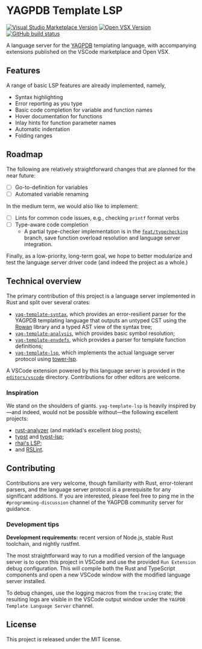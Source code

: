 # YAGPDB Template LSP

<a href="https://marketplace.visualstudio.com/items?itemName=jo3-l.yag-template-lsp"><img src="https://img.shields.io/visual-studio-marketplace/v/jo3-l.yag-template-lsp?style=for-the-badge&label=VSCode" alt="Visual Studio Marketplace Version"></a>
<a href="https://open-vsx.org/extension/jo3-l/yag-template-lsp"><img src="https://img.shields.io/open-vsx/v/jo3-l/yag-template-lsp?style=for-the-badge&color=blue" alt="Open VSX Version"></a>
<a href="https://github.com/jo3-l/yag-template-lsp/actions"><img src="https://img.shields.io/github/actions/workflow/status/jo3-l/yag-template-lsp/ci.yml?style=for-the-badge" alt="GitHub build status"></a>

A language server for the [YAGPDB](https://yagpdb.xyz) templating language, with accompanying
extensions published on the VSCode marketplace and Open VSX.

## Features

A range of basic LSP features are already implemented, namely,

- Syntax highlighting
- Error reporting as you type
- Basic code completion for variable and function names
- Hover documentation for functions
- Inlay hints for function parameter names
- Automatic indentation
- Folding ranges

## Roadmap

The following are relatively straightforward changes that are planned for the near future:

- [ ] Go-to-definition for variables
- [ ] Automated variable renaming

In the medium term, we would also like to implement:

- [ ] Lints for common code issues, e.g., checking `printf` format verbs
- [ ] Type-aware code completion
  - A partial type-checker implementation is in the [`feat/typechecking`][typeck-branch] branch,
    save function overload resolution and language server integration.

Finally, as a low-priority, long-term goal, we hope to better modularize and test the language
server driver code (and indeed the project as a whole.)

[typeck-branch]: https://github.com/jo3-l/yag-template-lsp/tree/feat/typechecking

## Technical overview

The primary contribution of this project is a language server implemented in Rust and split over
several crates:

- [`yag-template-syntax`][syntax-crate-dir], which provides an error-resilient parser for the YAGPDB
  templating language that outputs an untyped CST using the
  [Rowan](https://github.com/rust-analyzer/rowan) library and a typed AST view of the syntax tree;
- [`yag-template-analysis`][analysis-crate-dir], which provides basic symbol resolution;
- [`yag-template-envdefs`][envdefs-crate-dir], which provides a parser for template function definitions;
- [`yag-template-lsp`][lsp-crate-dir], which implements the actual language server protocol using
  [tower-lsp](https://github.com/ebkalderon/tower-lsp).

A VSCode extension powered by this language server is provided in the [`editors/vscode`][editors-vscode-dir] directory.
Contributions for other editors are welcome.

[syntax-crate-dir]: https://github.com/jo3-l/yag-template-lsp/tree/main/crates/yag-template-syntax
[analysis-crate-dir]: https://github.com/jo3-l/yag-template-lsp/tree/main/crates/yag-template-analysis
[envdefs-crate-dir]: https://github.com/jo3-l/yag-template-lsp/tree/main/crates/yag-template-envdefs
[lsp-crate-dir]: https://github.com/jo3-l/yag-template-lsp/tree/main/crates/yag-template-lsp
[editors-vscode-dir]: https://github.com/jo3-l/yag-template-lsp/tree/main/editors/vscode

### Inspiration

We stand on the shoulders of giants. `yag-template-lsp` is heavily inspired by—and indeed, would not
be possible without—the following excellent projects:

- [rust-analyzer](https://github.com/rust-lang/rust-analyzer) (and matklad's excellent blog posts);
- [typst](https://github.com/typst/typst) and [typst-lsp](https://github.com/nvarner/typst-lsp);
- [rhai's LSP](https://github.com/rhaiscript/lsp);
- and [RSLint](https://github.com/rslint/rslint).

## Contributing

Contributions are very welcome, though familiarity with Rust, error-tolerant parsers, and the
language server protocol is a prerequisite for any significant additions. If you are interested,
please feel free to ping me in the `#programming-discussion` channel of the YAGPDB community server
for guidance.

### Development tips

**Development requirements:** recent version of Node.js, stable Rust toolchain, and nightly rustfmt.

The most straightforward way to run a modified version of the language server is to open this
project in VSCode and use the provided `Run Extension` debug configuration. This will compile both
the Rust and TypeScript components and open a new VSCode window with the modified language server
installed.

To debug changes, use the logging macros from the `tracing` crate; the resulting logs are visible in
the VSCode output window under the `YAGPDB Template Language Server` channel.

## License

This project is released under the MIT license.
